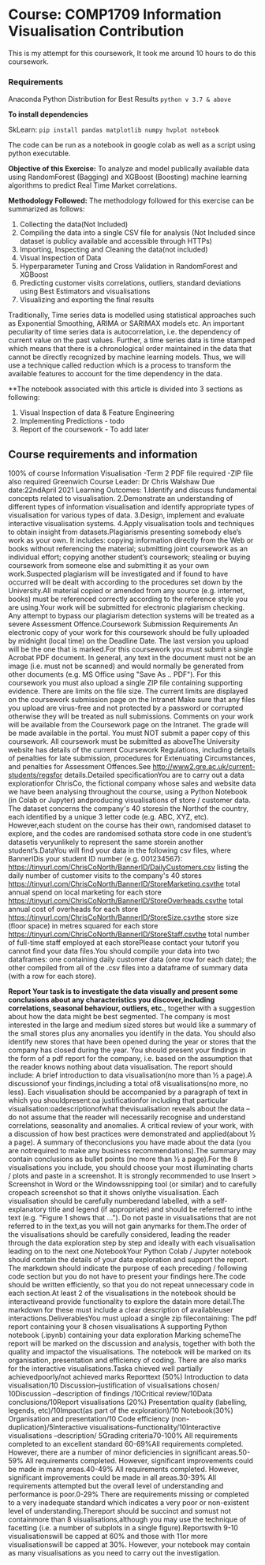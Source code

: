 # Course: COMP1709 Information Visualisation Contribution 

This is my attempt for this coursework, It took me around 10  hours to do this coursework. 


### Requirements
Anaconda Python Distribution for Best Results `python v 3.7 & above` 

**To install dependencies**

SkLearn: `pip install pandas matplotlib numpy hvplot notebook`

The code can be run as a notebook in google colab as well as a script using python executable.

**Objective of this Exercise:** To analyze and model publically available data using RandomForest (Bagging) and XGBoost (Boosting) machine learning algorithms to predict Real Time Market correlations.

**Methodology Followed:** The methodology followed for this exercise can be summarized as follows:
1. Collecting the data(Not Included)
3. Compiling the data into a single CSV file for analysis (Not Included since dataset is publicy available and accessible through HTTPs)
4. Importing, Inspecting and Cleaning the data(not included)
5. Visual Inspection of Data 
6. Hyperparameter Tuning and Cross Validation in RandomForest and XGBoost
7. Predicting customer visits correlations, outliers, standard deviations using Best Estimators and visualisations
8. Visualizing and exporting the final results

Traditionally, Time series data is modelled using statistical approaches such as Exponential Smoothing, ARIMA or SARIMAX models etc. An important peculiarity of time series data is autocorrelation, i.e. the dependency of current value on the past values. Further, a time series data is time stamped which means that there is a chronological order maintained in the data that cannot be directly recognized by machine learning models. Thus, we will use a technique called reduction which is a process to transform the available features to account for the time dependency in the data.

**The notebook associated with this article is divided into 3 sections as following:
1. Visual Inspection of data & Feature Engineering
2. Implementing Predictions - todo
3. Report of the coursework - To add later
## Course requirements and information
100% of course
Information Visualisation -Term 2 PDF file required -ZIP file also required Greenwich Course Leader: Dr Chris Walshaw Due date:22ndApril 2021
Learning Outcomes: 
1.Identify and discuss fundamental concepts related to visualisation.
2.Demonstrate an understanding of different types of information visualisation and identify appropriate types of visualisation for various types of data.
3.Design, implement and evaluate interactive visualisation systems.
4.Apply visualisation tools and techniques to obtain insight from datasets.Plagiarismis presenting somebody else’s work as your own. It includes: copying information directly from the Web or books without referencing the material; submitting joint coursework as an individual effort; copying another student’s coursework; stealing or buying coursework from someone else and submitting it as your own work.Suspected plagiarism will be investigated and if found to have occurred will be dealt with according to the procedures set down by the University.All material copied or amended from any source (e.g. internet, books) must be referenced correctly according to the reference style you are using.Your work will be submitted for electronic plagiarism checking. Any attempt to bypass our plagiarism detection systems will be treated as a severe Assessment Offence.Coursework Submission Requirements An electronic copy of your work for this coursework should be fully uploaded by midnight (local time) on the Deadline Date.
The last version you upload will be the one that is marked.For this coursework you must submit a single Acrobat PDF document. In general, any text in the document must not be an image (i.e. must not be scanned) and would normally be generated from other documents (e.g. MS Office using "Save As .. PDF").
For this coursework you must also upload a single ZIP file containing supporting evidence.
There are limits on the file size. The current limits are displayed on the coursework submission page on the Intranet
Make sure that any files you upload are virus-free and not protected by a password or corrupted otherwise they will be treated as null submissions. Comments on your work will be available from the Coursework page on the Intranet. The grade will be made available in the portal. You must NOT submit a paper copy of this coursework.
All coursework must be submitted as aboveThe University website has details of the current Coursework Regulations, including details of penalties for late submission, procedures for Extenuating Circumstances, and penalties for Assessment Offences.See http://www2.gre.ac.uk/current-students/regsfor details.Detailed specificationYou are to carry out a data explorationfor ChrisCo, the fictional company whose sales and website data we have been analysing throughout the course, using a Python Notebook (in Colab or Jupyter) andproducing visualisations of store / customer data. The dataset concerns the company's 40 storesin the Northof the country, each identified by a unique 3 letter code (e.g. ABC, XYZ, etc). However,each student on the course has their own, randomised dataset to explore, and the codes are randomised sothata store code in one student’s datasetis veryunlikely to represent the same storein another student’s.DataYou will find your data in the following csv files, where BannerIDis your student ID number (e.g. 001234567):
https://tinyurl.com/ChrisCoNorth/BannerID/DailyCustomers.csv listing the daily number of customer visits to the company's 40 stores https://tinyurl.com/ChrisCoNorth/BannerID/StoreMarketing.csvthe total annual spend on local marketing for each store https://tinyurl.com/ChrisCoNorth/BannerID/StoreOverheads.csvthe total annual cost of overheads for each store https://tinyurl.com/ChrisCoNorth/BannerID/StoreSize.csvthe store size (floor space) in metres squared for each store https://tinyurl.com/ChrisCoNorth/BannerID/StoreStaff.csvthe total number of full-time staff employed at each storePlease contact your tutorif you cannot find your data files.You should compile your data into two dataframes: one containing daily customer data (one row for each date); the other compiled from all of the .csv files into a dataframe of summary data (with a row for each store).

**Report Your task is to investigate the data visually and present some conclusions about any characteristics you discover,including correlations, seasonal behaviour, outliers, etc.**, together with a suggestion about how the data might be best segmented. The company is most interested in the large and medium sized stores but would like a summary of the small stores plus any anomalies you identify in the data.
You should also identify new stores that have been opened during the year or stores that the company has closed during the year. You should present your findings in the form of a pdf report for the company, i.e. based on the assumption that the reader knows nothing about data visualisation. 
The report should include: A brief introduction to data visualisation(no more than ½ a page).A discussionof your findings,including a total of8 visualisations(no more, no less). Each visualisation should be accompanied by a paragraph of text in which you shouldpresent:oa justificationfor including that particular visualisation:oadescriptionofwhat thevisualisation reveals about the data –do not assume that the reader will necessarily recognise and understand correlations, seasonality and anomalies.
A critical review of your work, with a discussion of how best practices were demonstrated and applied(about ½ a page).
A summary of theconclusions you have made about the data (you are notrequired to make any business recommendations).The summary may contain conclusions as bullet points (no more than ½ a page).For the 8 visualisations you include, you should choose your most illuminating charts / plots and paste in a screenshot. It is strongly recommended to use Insert > Screenshot in Word or the Windowssnipping tool (or similar) and to carefully cropeach screenshot so that it shows onlythe visualisation. Each visualisation should be carefully numberedand labelled, with a self-explanatory title and legend (if appropriate) and should be referred to inthe text (e.g. "Figure 1 shows that ..."). Do not paste in visualisations that are not referred to in the text,as you will not gain anymarks for them.The order of the visualisations should be carefully considered, leading the reader through the data exploration step by step and ideally with each visualisation leading on to the next one.NotebookYour Python Colab / Jupyter notebook should contain the details of your data exploration and support the report. The markdown should indicate the purpose of each preceding / following code section but you do not have to present your findings here.The code should be written efficiently, so that you do not repeat unnecessary code in each section.At least 2 of the visualisations in the notebook should be interactiveand provide functionality to explore the datain more detail.The markdown for these must include a clear description of availableuser interactions.DeliverablesYou must upload a single zip filecontaining: The pdf report containing your 8 chosen visualisations A supporting Python notebook (.ipynb) containing your data exploration
Marking schemeThe report will be marked on the discussion and analysis, together with both the quality and impactof the visualisations. The notebook will be marked on its organisation, presentation and efficiency of coding. There are also marks for the interactive visualisations.Taska chieved well partially achievedpoorly/not achieved marks Reporttext (50%) Introduction to data visualisation/10 Discussion–justification of visualisations chosen/ 10Discussion –description of findings /10Critical review/10Data conclusions/10Report visualisations (20%) Presentation quality (labelling, legends, etc)/10Impact(as part of the exploration)/10 Notebook(30%) Organisation and presentation/10 Code efficiency (non-duplication)/5Interactive visualisations–functionality/10Interactive visualisations –description/  5Grading criteria70-100% All requirements completed to an excellent standard 60-69%All requirements completed. However, there are a number of minor deficiencies in significant areas.50-59% All requirements completed. However, significant improvements could be made in many areas.40-49% All requirements completed. However, significant improvements could be made in all areas.30-39% All requirements attempted but the overall level of understanding and performance is poor.0-29% There are requirements missing or completed to a very inadequate standard which indicates a very poor or non-existent level of understanding.Thereport should be succinct and somust not containmore than 8 visualisations,although you may use the technique of facetting (i.e. a number of subplots in a single figure).Reportswith 9-10 visualisationswill be capped at 60% and those with 11or more visualisationswill be capped at 30%. However, your notebook may contain as many visualisations as you need to carry out the investigation.
